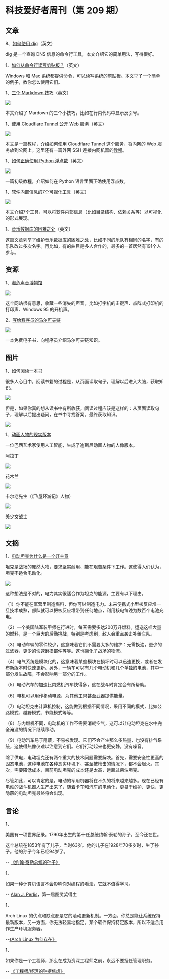 # 科技爱好者周刊（第 209 期）

## 文章

8、[如何使用 dig](https://jvns.ca/blog/2021/12/04/how-to-use-dig/)（英文）

dig 是一个查询 DNS 信息的命令行工具，本文介绍它的简单用法，写得很好。

1、[如何从命令行读写剪贴板？](https://letterstoanewdeveloper.com/2021/03/15/use-the-clipboard-from-the-command-line/)（英文）

Windows 和 Mac 系统都提供命令，可以读写系统的剪贴板。本文举了一个简单的例子，教你怎么使用它们。

1、[三个 Markdown 技巧](https://www.stefanjudis.com/blog/three-markdown-tricks-i-just-learned/)（英文）

![](https://cdn.beekka.com/blogimg/asset/202112/bg2021120807.webp)

本文介绍了 Mardown 的三个小技巧，比如在行内代码中显示反引号。

1、[使用 Cloudflare Tunnel 公开 Web 服务](https://erisa.dev/exposing-a-web-service-with-cloudflare-tunnel/)（英文）

![](https://cdn.beekka.com/blogimg/asset/202202/bg2022021004.webp)

本文是一篇教程，介绍如何使用 Cloudflare Tunnel 这个服务，将内网的 Web 服务放到公网上。这里还有一篇外网 SSH 连接内网机器的[教程](https://orth.uk/ssh-over-cloudflare/)。

1、[如何正确使用 Python 浮点数](https://davidamos.dev/the-right-way-to-compare-floats-in-python/)（英文）

![](https://cdn.beekka.com/blogimg/asset/202203/bg2022033116.webp)

一篇初级教程，介绍如何在 Python 语言里面正确使用浮点数。

1、[软件内部信息的7个可视化工具](https://lmy.medium.com/7-tools-for-visualizing-a-codebase-41b7cddb1a14)（英文）

![](https://cdn.beekka.com/blogimg/asset/220204/bg2022040301.webp)

本文介绍7个工具，可以将软件内部信息（比如目录结构、依赖关系等）以可视化的形式展现。

1、[音乐数据库的困难之处](https://dustri.org/b/horrible-edge-cases-to-consider-when-dealing-with-music.html)（英文）

这篇文章列举了维护音乐数据库的困难之处，比如不同的乐队有相同的名字，有的乐队改过多次名字。再比如，有的曲目是多人合作的，最多的一首居然有191个人参与。

## 资源

1、[濒危声音博物馆](http://savethesounds.info/)

![](https://cdn.beekka.com/blogimg/asset/220204/bg2022040202.webp)

这个网站很有意思，收藏一些消失的声音，比如打字机的击键声、点阵式打印机的打印声、Windows 95 的开机声。

2、[写给程序员的马尔可夫链](https://czekster.github.io/markov/)

![](https://cdn.beekka.com/blogimg/asset/220204/bg2022040203.webp)

一本免费电子书，向程序员介绍马尔可夫链知识。

## 图片

1、[如何阅读一本书](https://dkb.io/post/how-to-read-a-book)

很多人心目中，阅读书籍的过程是，从页面读取句子，理解以后进入大脑，获取知识。

![](https://cdn.beekka.com/blogimg/asset/202202/bg2022021601.webp)

但是，如果你真的想从读书中有所收获，阅读过程应该是这样的：从页面读取句子，理解以后提出疑问，在书中寻找答案，最终获取知识。

![](https://cdn.beekka.com/blogimg/asset/202202/bg2022021602.webp)

1、[动画人物的现实版本](https://www.cartoonbrew.com/tech/artists-uses-ai-to-create-photorealistic-versions-of-disney-and-simpsons-characters-213045.html)

一位巴西艺术家使用人工智能，生成了迪斯尼动画人物的人像版本。

阿拉丁

![](https://cdn.beekka.com/blogimg/asset/202202/bg2022021904.webp)

花木兰

![](https://cdn.beekka.com/blogimg/asset/202202/bg2022021905.webp)

卡尔老先生（《飞屋环游记》人物）

![](https://cdn.beekka.com/blogimg/asset/202202/bg2022021906.webp)

美少女战士

![](https://cdn.beekka.com/blogimg/asset/202202/bg2022021908.webp)

## 文摘

1、[电动坦克为什么是一个好主意](https://nodum.org/10-reasons-for-electric-tanks/)

坦克是战场的庞然大物，要求坚实耐用、能在艰苦条件下工作。这使得人们认为，坦克不适合电动化。

![](https://cdn.beekka.com/blogimg/asset/202202/bg2022020613.webp)

这种想法是不对的，电力其实很适合作为坦克的能源，主要有以下理由。

（1）你不能在军营里制造燃料，但你可以制造电力。未来便携式小型核反应堆一旦技术成熟，部队就可以把核反应堆带到任何地点，利用核电每晚为数百个电池充电。

（2）一个美国陆军装甲师在行进时，每天需要多达200万升燃料。运送这样大量的燃料，是一个巨大的后勤挑战，特别是考虑到，敌人会重点袭击补给车队。

（3）电动车辆的零件较少，这意味着它们不需要太多的维护：无需换油，更少的过滤器，更少的快速磨损部件等等。这也简化了战场的物流。

（4）电气系统是模块化的，这意味着某些模块在损坏时可以迅速更换，或者在发布新版本时快速更新。另外，一辆车可以有几个电动机和几个单独的电池，其中一部分发生故障，不会影响另一部分的工作。

（5）电动汽车的加速比内燃机汽车快得多，这在战斗时肯定会有所帮助。

（6）电机可以用作移动电源，为其他工具甚至武器提供能量。

（7）电动坦克由计算机控制，这能做到根据不同情况，采用不同的模式，比如公路模式、越野模式、节能模式等等。

（8）与内燃机不同，电动机的工作不需要消耗空气，这可以让电动坦克在水中完全淹没的情况下继续移动。

（9）电动汽车易于隐蔽，不易被发现。它们不会产生那么多热量，也没有排气系统，这使得热像仪难以注意到它们。它们行动起来也更安静，没有噪音。

除了供电，电动坦克还有两个重大的技术问题需要解决。首先，需要安全性更高的固态电池，这种电池在各种恶劣环境下、甚至被枪击的情况下，都不会起火。其次，需要降低成本，目前电动坦克的成本还是太高，远超过柴油坦克。

尽管如此，可以肯定的是，电动的军用机器将在不久的将来越来越多。现在已经有电动的战斗机器人生产出来了，随着卡车和汽车的电动化，更易于维护、更快、更隐蔽的电动坦克最终将会出现。

## 言论

1、

美国有一项世界纪录。1790年出生的第十任总统约翰·泰勒的孙子，至今还在世。

这个总统在1853年有了儿子，当时63岁。他的儿子在1928年70多岁时，生了孙子。他的孙子今年已经94岁了。

-- [《约翰·泰勒总统的孙子》](https://www.smithsonianmag.com/smart-news/grandson-10th-president-john-tyler-dies-180975992/)

1、

如果一种计算机语言不会影响你对编程的看法，它就不值得学习。

-- [Alan J. Perlis](https://mathspp.com/blog/why-apl-is-a-language-worth-knowing)，第一届图灵奖得主

1、

Arch Linux 的优点和缺点都是它的滚动更新机制。一方面，你总是能让系统保持最新版本，另一方面，你无法轻易地指定，某个软件保持特定版本，所以不适合用作生产环境服务器。

--[《Arch Linux 为何存在》](https://heyburns2.medium.com/why-does-arch-linux-exist-f865a79a0721)

1、

如果你是一个工程师，那么在成为资深工程师之前，永远不要担任管理职务。

-- [《工程师/经理的钟摆焦虑》](https://charity.wtf/2022/03/24/twin-anxieties-of-the-engineer-manager-pendulum/)